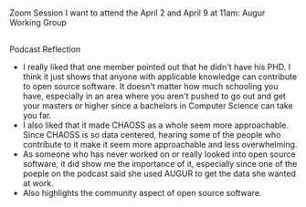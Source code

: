 #
Zoom Session 
I want to attend the April 2 and April 9 at 11am: Augur Working Group


##
Podcast Reflection 
- I really liked that one member pointed out that he didn't have his PHD. I think it just shows that anyone with applicable knowledge can contribute to open source software. It doesn't matter how much schooling you have, especially in an area where you aren't pushed to go out and get your masters or higher since a bachelors in Computer Science can take you far.
- I also liked that it made CHAOSS as a whole seem more approachable. Since CHAOSS is so data centered, hearing some of the people who contribute to it make it seem more approachable and less overwhelming. 
- As someone who has never worked on or really looked into open source software, it did show me the importance of it, especially since one of the poeple on the podcast said she used AUGUR to get the data she wanted at work.
- Also highlights the community aspect of open source software.
